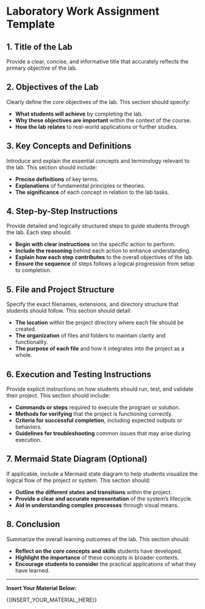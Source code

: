 # Laboratory Work Assignment Template

## 1. Title of the Lab

Provide a clear, concise, and informative title that accurately reflects the primary objective of the lab.

## 2. Objectives of the Lab

Clearly define the core objectives of the lab. This section should specify:

- **What students will achieve** by completing the lab.
- **Why these objectives are important** within the context of the course.
- **How the lab relates** to real-world applications or further studies.

## 3. Key Concepts and Definitions

Introduce and explain the essential concepts and terminology relevant to the lab. This section should include:

- **Precise definitions** of key terms.
- **Explanations** of fundamental principles or theories.
- **The significance** of each concept in relation to the lab tasks.

## 4. Step-by-Step Instructions

Provide detailed and logically structured steps to guide students through the lab. Each step should:

- **Begin with clear instructions** on the specific action to perform.
- **Include the reasoning** behind each action to enhance understanding.
- **Explain how each step contributes** to the overall objectives of the lab.
- **Ensure the sequence** of steps follows a logical progression from setup to completion.

## 5. File and Project Structure

Specify the exact filenames, extensions, and directory structure that students should follow. This section should detail:

- **The location** within the project directory where each file should be created.
- **The organization** of files and folders to maintain clarity and functionality.
- **The purpose of each file** and how it integrates into the project as a whole.

## 6. Execution and Testing Instructions

Provide explicit instructions on how students should run, test, and validate their project. This section should include:

- **Commands or steps** required to execute the program or solution.
- **Methods for verifying** that the project is functioning correctly.
- **Criteria for successful completion**, including expected outputs or behaviors.
- **Guidelines for troubleshooting** common issues that may arise during execution.

## 7. Mermaid State Diagram (Optional)

If applicable, include a Mermaid state diagram to help students visualize the logical flow of the project or system. This section should:

- **Outline the different states and transitions** within the project.
- **Provide a clear and accurate representation** of the system’s lifecycle.
- **Aid in understanding complex processes** through visual means.

## 8. Conclusion

Summarize the overall learning outcomes of the lab. This section should:

- **Reflect on the core concepts and skills** students have developed.
- **Highlight the importance** of these concepts in broader contexts.
- **Encourage students to consider** the practical applications of what they have learned.

---

**Insert Your Material Below:**

{{INSERT_YOUR_MATERIAL_HERE}}
